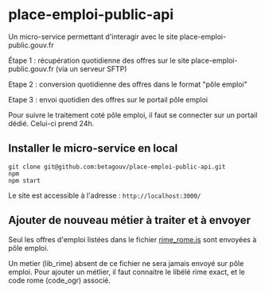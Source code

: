# place-emploi-public-api

Un micro-service permettant d'interagir avec le site place-emploi-public.gouv.fr

Étape 1 : récupération quotidienne des offres sur le site place-emploi-public.gouv.fr (via un serveur SFTP)

Etape 2 : conversion quotidienne des offres dans le format "pôle emploi" 

Etape 3 : envoi quotidien des offres sur le portail pôle emploi

Pour suivre le traitement coté pôle emploi, il faut se connecter sur un portail dédié.
Celui-ci prend 24h. 

## Installer le micro-service en local

````
git clone git@github.com:betagouv/place-emploi-public-api.git
npm
npm start
````

Le site est accessible à l'adresse : `http://localhost:3000/`

## Ajouter de nouveau métier à traiter et à envoyer

Seul les offres d'emploi listées dans le fichier [rime_rome.js](routes/utils.rime_rome.js) sont envoyées à pôle emploi.

Un metier (lib_rime) absent de ce fichier ne sera jamais envoyé sur pôle emploi. Pour ajouter un métlier, il faut connaitre le libélé rime exact, et le code rome (code_ogr) associé.
  

